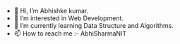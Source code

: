 - 👋 Hi, I’m Abhishke kumar.
- 👀 I’m interested in Web Development.
- 🌱 I’m currently learning Data Structure and Algorithms.
- 📫 How to reach me :- AbhiSharmaNIT

<!---
AbhiSharmaNIT/AbhiSharmaNIT is a ✨ special ✨ repository because its `README.md` (this file) appears on your GitHub profile.
You can click the Preview link to take a look at your changes.
--->
